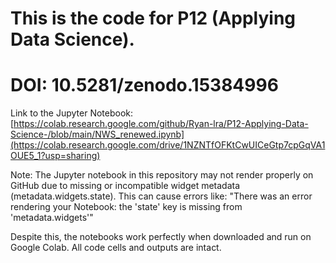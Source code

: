 # This is the code for P12 (Applying Data Science).
# DOI: 10.5281/zenodo.15384996

Link to the Jupyter Notebook: [https://colab.research.google.com/github/Ryan-lra/P12-Applying-Data-Science-/blob/main/NWS_renewed.ipynb](https://colab.research.google.com/drive/1NZNTfOFKtCwUICeGtp7cpGqVA1OUE5_1?usp=sharing)

Note: The Jupyter notebook in this repository may not render properly on GitHub due to missing or incompatible widget metadata (metadata.widgets.state).
This can cause errors like:
"There was an error rendering your Notebook: the 'state' key is missing from 'metadata.widgets'"

Despite this, the notebooks work perfectly when downloaded and run on Google Colab. All code cells and outputs are intact.
